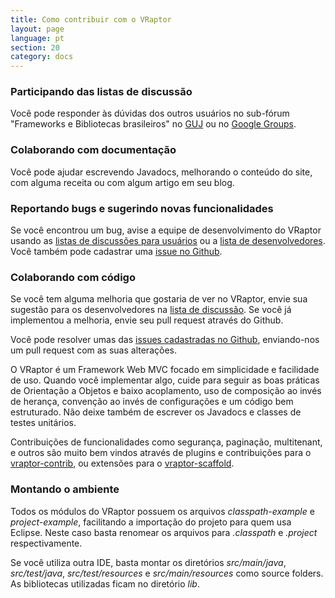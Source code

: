 ```yaml
---
title: Como contribuir com o VRaptor
layout: page
language: pt
section: 20
category: docs
---
```



<h3>Participando das listas de discussão</h3>

Você pode responder às dúvidas dos outros usuários no sub-fórum "Frameworks e Bibliotecas brasileiros" no <a href="http://guj.com.br/forums/show/23.java">GUJ</a> ou no <a href="http://groups.google.com/group/caelum-vraptor">Google Groups</a>.


<h3>Colaborando com documentação</h3>

Você pode ajudar escrevendo Javadocs, melhorando o conteúdo do site, com alguma receita ou com algum artigo em seu blog.


<h3>Reportando bugs e sugerindo novas funcionalidades</h3>

Se você encontrou um bug, avise a equipe de desenvolvimento do VRaptor usando as <a href="http://groups.google.com/group/caelum-vraptor">listas de discussões para usuários</a> ou a <a href="http://groups.google.com/group/caelum-vraptor-dev">lista de desenvolvedores</a>. Você também pode cadastrar uma <a href="http://github.com/caelum/vraptor/issues">issue no Github</a>.


<h3>Colaborando com código</h3>

Se você tem alguma melhoria que gostaria de ver no VRaptor, envie sua sugestão para os desenvolvedores na <a href="http://groups.google.com/group/caelum-vraptor-dev">lista de discussão</a>. Se você já implementou a melhoria, envie seu pull request através do Github.

Você pode resolver umas das <a href="http://github.com/caelum/vraptor/issues">issues cadastradas no Github</a>, enviando-nos um pull request com as suas alterações.

O VRaptor é um Framework Web MVC focado em simplicidade e facilidade de uso. Quando você implementar algo, cuide para seguir as boas práticas de Orientação a Objetos e baixo acoplamento, uso de composição ao invés de herança, convenção ao invés de configurações e um código bem estruturado. Não deixe também de escrever os Javadocs e classes de testes unitários.

Contribuições de funcionalidades como segurança, paginação, multitenant, e outros são muito bem vindos através de plugins e contribuições para o <a href="http://github.com/caelum/vraptor-contrib">vraptor-contrib</a>, ou extensões para o <a href="https://github.com/caelum/vraptor-scaffold">vraptor-scaffold</a>.

<h3>Montando o ambiente</h3>

Todos os módulos do VRaptor possuem os arquivos _classpath-example_ e _project-example_, facilitando a importação do projeto para quem usa Eclipse. Neste caso basta renomear os arquivos para _.classpath_ e _.project_ respectivamente.

Se você utiliza outra IDE, basta montar os diretórios _src/main/java_, _src/test/java_, _src/test/resources_ e _src/main/resources_ como source folders. As bibliotecas utilizadas ficam no diretório _lib_.
